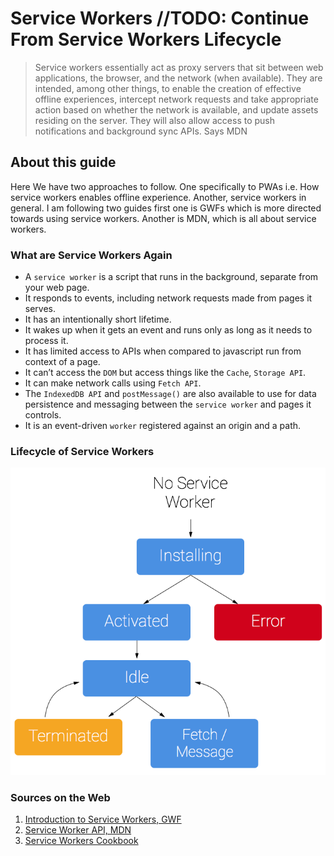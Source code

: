 # Service Workers __//TODO: Continue From Service Workers Lifecycle__

> Service workers essentially act as proxy servers that sit between web applications, the browser, and the network (when available). They are intended, among other things, to enable the creation of effective offline experiences, intercept network requests and take appropriate action based on whether the network is available, and update assets residing on the server. They will also allow access to push notifications and background sync APIs. Says MDN

## About this guide

Here We have two approaches to follow. One specifically to PWAs i.e. How service workers enables offline experience. Another, service workers in general. I am following two guides first one is GWFs which is more directed towards using service workers. Another is MDN, which is all about service workers.

### What are Service Workers Again

- A `service worker` is a script that runs in the background, separate from your web page.
- It responds to events, including network requests made from pages it serves.
- It has an intentionally short lifetime. 
- It wakes up when it gets an event and runs only as long as it needs to process it.
- It has limited access to APIs when compared to javascript run from context of a page.
- It can’t access the `DOM` but access things like the `Cache`, `Storage API`.
- It can make network calls using `Fetch API`.
- The `IndexedDB API` and `postMessage()` are also available to use for data persistence and messaging between the `service worker` and pages it controls.
- It is an event-driven `worker` registered against an origin and a path.

### Lifecycle of Service Workers

![Service Worker Life Cycle](https://github.com/Ravi-Upadhyay/progressive-web-app/blob/master/Guides/Images/sw-lifecycle.png)

### Sources on the Web

1. [Introduction to Service Workers, GWF](https://developers.google.com/web/fundamentals/primers/service-workers/)
2. [Service Worker API, MDN](https://developer.mozilla.org/en-US/docs/Web/API/Service_Worker_API)
3. [Service Workers Cookbook](https://serviceworke.rs/)



